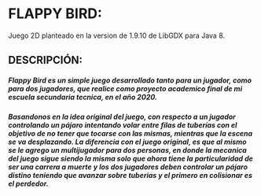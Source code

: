 # FLAPPY BIRD:
Juego 2D planteado en la version de 1.9.10 de LibGDX para Java 8.


## DESCRIPCIÓN:

##### Flappy Bird es un simple juego desarrollado tanto para un jugador, como para dos jugadores, que realice como proyecto academico final de mi escuela secundaria tecnica, en el año 2020. 
##### Basandonos en la idea original del juego, con respecto a un jugador controlando un pájaro intentando volar entre filas de tuberías con el objetivo de no tener que tocarse con las mismas, mientras que la escena se va desplazando. La diferencia con el juego original, es que al mismo se le agrego un multijugador para dos personas, en donde la mecanica del juego sigue siendo la misma solo que ahora tiene la particularidad de ser una carrera a muerte y los dos jugadores deben controlar un pájaro distino teniendo que avanzar sobre tuberias y el primero en colisionar es el perdedor.


